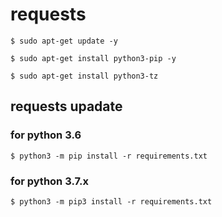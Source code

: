 # requests
```$ sudo apt-get update -y ```

```$ sudo apt-get install python3-pip -y ```

```$ sudo apt-get install python3-tz ```

## requests upadate
### for python 3.6
````$ python3 -m pip install -r requirements.txt ````
### for python 3.7.x
````$ python3 -m pip3 install -r requirements.txt ````
